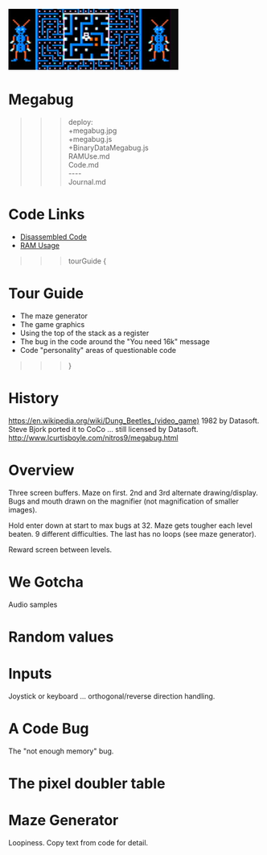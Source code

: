 ![Megabug](megabug.jpg)

# Megabug

>>> deploy:<br>
>>>   +megabug.jpg<br>
>>>   +megabug.js<br>
>>>   +BinaryDataMegabug.js<br>
>>>   RAMUse.md<br>
>>>   Code.md<br>
>>>   ----<br>
>>>   Journal.md<br>

# Code Links

* [Disassembled Code](Code.md)
* [RAM Usage](RAMUse.md)

>>> tourGuide {

# Tour Guide
  * The maze generator
  * The game graphics
  * Using the top of the stack as a register  
  * The bug in the code around the "You need 16k" message
  * Code "personality" areas of questionable code
>>> }

# History
https://en.wikipedia.org/wiki/Dung_Beetles_(video_game)
1982 by Datasoft. Steve Bjork ported it to CoCo ... still licensed by Datasoft.
http://www.lcurtisboyle.com/nitros9/megabug.html

# Overview

Three screen buffers. Maze on first. 2nd and 3rd alternate drawing/display. Bugs and mouth
drawn on the magnifier (not magnification of smaller images).

Hold enter down at start to max bugs at 32. Maze gets tougher each level beaten. 9 different
difficulties. The last has no loops (see maze generator).

Reward screen between levels.

# We Gotcha
Audio samples

# Random values

# Inputs

Joystick or keyboard ... orthogonal/reverse direction handling.

# A Code Bug

The "not enough memory" bug.

# The pixel doubler table

# Maze Generator
Loopiness. Copy text from code for detail.


